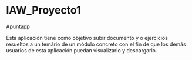 # IAW_Proyecto1

Apuntapp

Esta aplicación tiene como objetivo subir documento y o ejercicios resueltos a un temário de un módulo concreto con el fin de que los demás usuarios de esta aplicación puedan visualizarlo y descargarlo. 